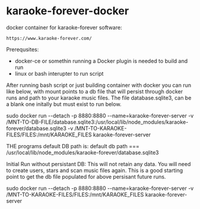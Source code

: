 # karaoke-forever-docker
docker container for karaoke-forever software:

    https://www.karaoke-forever.com/

Prerequsites:
- docker-ce or somethin running a Docker plugin is needed to build and run
- linux or bash interupter to run script

After running bash script or just building container with docker you can run like below, with mount points to a db file that will persist through docker runs and path to your karaoke music files.  The file database.sqlite3, can be a blank one initally but must exist to run below.

sudo docker run --detach -p 8880:8880 --name=karaoke-forever-server -v /MNT-TO-DB-FILE/database.sqlite3:/usr/local/lib/node_modules/karaoke-forever/database.sqlite3 -v /MNT-TO-KARAOKE-FILES/FILES:/mnt/KARAOKE_FILES karaoke-forever-server

THE programs default DB path is:
default db path === /usr/local/lib/node_modules/karaoke-forever/database.sqlite3


Initial Run without persistant DB:
This will not retain any data. You will need to create users, stars and scan music files again.  This is a good starting point to get the db file populated for above persisant future runs.

sudo docker run --detach -p 8880:8880 --name=karaoke-forever-server -v /MNT-TO-KARAOKE-FILES/FILES:/mnt/KARAOKE_FILES karaoke-forever-server

